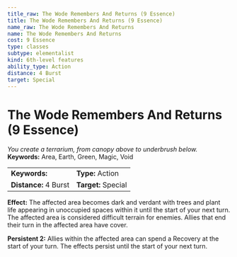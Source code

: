 ```yaml
---
title_raw: The Wode Remembers And Returns (9 Essence)
title: The Wode Remembers And Returns (9 Essence)
name_raw: The Wode Remembers And Returns
name: The Wode Remembers And Returns
cost: 9 Essence
type: classes
subtype: elementalist
kind: 6th-level features
ability_type: Action
distance: 4 Burst
target: Special
---
```


# The Wode Remembers And Returns (9 Essence)

*You create a terrarium, from canopy above to underbrush below.* **Keywords:** Area, Earth, Green, Magic, Void

|                       |                     |
| :-------------------- | :------------------ |
| **Keywords:**         | **Type:** Action    |
| **Distance:** 4 Burst | **Target:** Special |

**Effect:** The affected area becomes dark and verdant with trees and plant life appearing in unoccupied spaces within it until the start of your next turn. The affected area is considered difficult terrain for enemies. Allies that end their turn in the affected area have cover.

**Persistent 2:** Allies within the affected area can spend a Recovery at the start of your turn. The effects persist until the start of your next turn.

